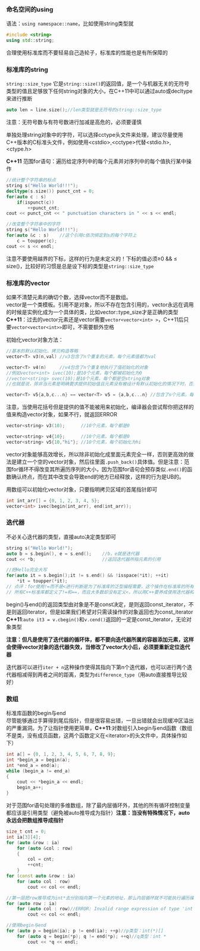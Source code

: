 <h3>命名空间的using</h3>

语法：`using namespace::name`，比如使用string类型就
```cpp
#include <string>
using std::string;
```
合理使用标准库而不要轻易自己造轮子，标准库的性能也是有所保障的

<h3>标准库的string</h3>

`string::size_type` 它是`string::size()`的返回值，是一个与机器无关的无符号类型的值且足够放下任何string对象的大小，在C++11中可以通过auto或decltype来进行推断
```cpp
auto len = line.size();//len类型就是无符号的string::size_type
```
注意：无符号数与有符号数进行加减是高危的，必须要谨慎

单独处理string对象中的字符，可以选择cctype头文件来处理，建议尽量使用C++版本的C标准头文件，例如使用\<cstdio>,\<cctype>代替\<stdio.h>,\<ctype.h>

**C++11** 范围for语句：遍历给定序列中的每个元素并对序列中的每个值执行某中操作
```cpp
//统计整个字符串的标点
string s("Hello World!!!");
decltype(s.size()) punct_cnt = 0;
for(auto c : s)
    if(ispunct(c))
        ++punct_cnt;
cout << punct_cnt << " punctuation characters in " << s << endl;

//改变整个字符串中的字符
string s("Hello World!!!");
for(auto &c : s)    //这个引用c依次绑定到s的每个字符上
    c = toupper(c);
cout << s << endl;
```
注意不要使用越界的下标，这样的行为是未定义的！下标的值必须≥0 && ≤ size()，比较好的习惯是总是设下标的类型是`string::size_type`

<h3>标准库的vector</h3>

如果不清楚元素的确切个数，选择vector而不是数组。<br>
vector是一个类模板。引用不是对象，所以不存在包含引用的，vector永远在调用的时候是实例化成为一个具体的类，比如vector<int>::type_size才是正确的类型<br>
**C++11**：过去的vector元素还是vector需要`vector<vector<int> >`，C++11后只要`vector<vector<int>>`即可，不需要额外空格

初始化vector对象方法：
```cpp
//基本的默认初始化、拷贝构造等略
vector<T> v3(n,val) //v3包含了n个重复的元素，每个元素值都为val

vector<T> v4(n)     //v4包含了n个重复地执行了值初始化的对象
//例如vector<int> ivec(10);是10个元素，每个都被初始化为0
//vector<string> svec(10);是10个元素，每个都是空string对象
//也就是说，除非当元素是明确要求提供初始值且元素没有被设计有默认初始化的情况下时，否则这个工作都是奏效的

vector<T> v5{a,b,c...n} == vector<T> v5 = {a,b,c...n} //包含了n个元素，每个元素都被赋予了初始值(C++11特性：列表初始化)
```
注意，当使用花括号但是提供的值不能被用来初始化，编译器会尝试帮你把这样的值来构造vector对象，如果不行，就返回ERROR
```cpp
vector<string> v3(10);      //10个元素，每个都是0

vector<string> v4{10};      //10个元素，每个都是0
vector<string> v5{10,"hi"}; //10个元素，每个初始化为hi
```

vector对象能够高效增长，所以除非初始化成里面元素完全一样，否则更高效的做法是建立一个空的vector对象，然后往里面`.push_back()`具体值。但是注意：范围for循环不得改变其所遍历序列的大小，因为范围for语句会预存类似`.end()`的函数确认终点，而在其中改变会导致end的地方已经释放，这样的行为是UB的。

用数组可以初始化vector对象，只要指明拷贝区域的首尾指针即可
```cpp
int int_arr[] = {0, 1, 2, 3, 4, 5};
vector<int> ivec(begin(int_arr), end(int_arr));
```

<h3>迭代器</h3>

不必关心迭代器的类型，直接auto决定类型即可
```cpp
string s("Hello World!");
auto b = s.begin(), e = s.end();    //b，e就是迭代器
cout << *b;                         //返回迭代器所指元素的引用

//把Hello完全大写
for(auto it = s.begin();it != s.end() && !isspace(*it); ++it)
    *it = toupper(*it);
// 点评：for使用!=而不是<进行判断是为了标准库的泛型编程需要，这个操作在标准库的所有容器中都有效，
// 所有C++标准库都定义了!=和==，而且大多数却没有定义<，所以用C++要养成使用迭代器和!=的好习惯
```
begin()与end()的返回类型由对象是不是const决定，是则返回const_iterator，不是则返回iterator，但是如果我们希望对只需读操作的对象返回也为const_iterator<br>
**C++11**:`auto it3 = v.cbegin()`和`v.cend()`返回的一定是const_iterator，无论对象类型

**注意：但凡是使用了迭代器的循环体，都不要向迭代器所属的容器添加元素，这样会使得vector对象的迭代器失效，当修改了vector大小后，必须要重新定位迭代器**

迭代器可以进行`iter + n`这种操作使得其指向下第n个迭代器，也可以进行两个迭代器相减得到两者之间的距离，类型为`difference_type`（用auto直接推导比较好）

<h3>数组</h3>

标准库函数的begin与end<br>
尽管能够通过手算得到尾后指针，但是很容易出错，一旦出错就会出现缓冲区溢出的严重漏洞。为了让指针使用更简单，**C++11**:对数组引入begin与end函数（数组不是类，没有成员函数，这两个函数定义在\<iterator>的头文件中，具体操作如下）
```cpp    
int a[] = {0, 1, 2, 3, 4, 5, 6, 7, 8, 9};
int *begin_a = begin(a);
int *end_a = end(a);
while (begin_a != end_a)
{
    cout << *begin_a << endl;
    begin_a++;
}
```

对于范围for语句处理的多维数组，除了最内层循环外，其他的所有循环控制变量都应该是引用类型（避免被auto推导成为指针）**注意：当没有特殊情况下，auto永远会把数组推导成指针**
```cpp
size_t cnt = 0;
int ia[3][4];
for (auto &row : ia)
    for (auto &col : row)
    {
        col = cnt;
        ++cnt;
    }
for (const auto &row : ia)
    for (auto col : row)
        cout << col << endl;

//第一层把row推导成为int*去分别指向第一个元素的地址，那么内层循环就不可能执行遍历操作，引发ERROR
for (auto row : ia)
    for (auto col : row)//ERROR: Invalid range expression of type 'int *'; no viable 'begin' function available
        cout << col << endl;

//使用begin与end
for (auto p = begin(ia); p != end(ia); ++p)//p类型：int(*)[]
    for (auto q = begin(*p); q != end(*p); ++q)//q类型：int *
        cout << *q << endl;
```
